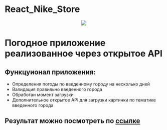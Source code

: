 # React_Nike_Store
<div id="cover" align="center">
  <img src="https://github.com/NubloEg/Weather-Vanila-JS/blob/main/public/GIT.png" />
</div>

<h1>Погодное приложение реализованное через открытое API </h1>
<h2>Функцуионал приложения:</h2>
<ul>
    <li>Определения погоды по введенному городу на несколько дней</li>
    <li>Валидация правильно введенного города</li>
    <li>Обработан момент загрузки</li>
    <li>Дополнительное открытое API для загрузки картинки по тематике введенного города</li>
</ul>

<h2>Результат можно посмотреть по <a href="https://weather-vanila-js.vercel.app/" target="_blank">ссылке</a></h2>